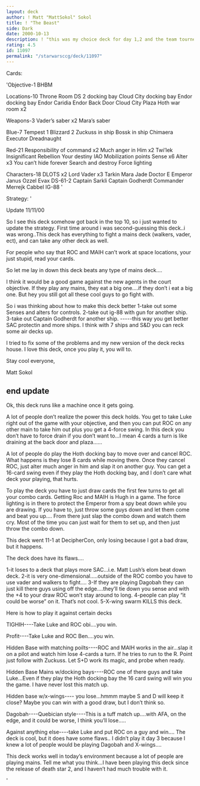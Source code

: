```yaml
---
layout: deck
author: ! Matt "MattSokol" Sokol
title: ! "The Beast"
side: Dark
date: 2000-10-13
description: ! "this was my choice deck for day 1,2 and the team tourney at DecipherCon."
rating: 4.5
id: 11097
permalink: "/starwarsccg/deck/11097"
---
```

Cards: 

'Objective-1
BHBM

Locations-10
Throne Room
DS 2 docking bay
Cloud City docking bay
Endor docking bay
Endor
Caridia
Endor Back Door
Cloud City Plaza
Hoth war room x2

Weapons-3
Vader’s saber x2
Mara’s saber

Blue-7
Tempest 1
Blizzard 2
Zuckuss in ship
Bossk in ship
Chimaera
Executor
Dreadnaught

Red-21
Responsibility of command x2
Much anger in Him x2
Twi’lek
Insignificant Rebellion
Your destiny
IAO
Mobilization points
Sense x6
Alter x3
You can’t hide forever
Search and destroy
Force lighting

Characters-18
DLOTS x2
Lord Vader x3
Tarkin
Mara Jade
Doctor E
Emperor
Janus
Ozzel
Evax
DS-61-2
Captain Sarkli
Captain Godherdt
Commander Merrejk
Cabbel
IG-88
'

Strategy: '

Update 11/11/00

So I see this deck somehow got back in the top 10, so i just wanted to update the strategy. First time around i was second-guessing this deck..i was wrong..This deck has everything to fight a mains deck (walkers, vader, ect), and can take any other deck as well.

For people who say that ROC and MAIH can’t work at space locations, your just stupid, read your cards.

So let me lay in down this deck beats any type of mains deck....

I think it would be a good game against the new agents in the court objective. If they play any mains, they eat a big one....if they don’t i eat a big one. But hey you still got all these cool guys to go fight with.

So i was thinking about how to make this deck better
1-take out some Senses and alters for controls.
2-take out ig-88 with gun for another ship.
3-take out Captain Godherdt for another ship.
-----this way you get better SAC protectin and more ships. I think with 7 ships and S&D you can reck some air decks up.

I tried to fix some of the problems and my new version of the deck recks house. I love this deck, once you play it, you will to.

Stay cool everyone,

Matt Sokol

end update
------------------------------------------------------------





Ok, this deck runs like a machine once it gets going.

A lot of people don’t realize the power this deck holds. You get to take Luke right out of the game with your objective, and then you can put ROC on any other main to take him out plus you get a 4-force swing. In this deck you don’t have to force drain if you don’t want to…I mean 4 cards a turn is like draining at the back door and plaza……

A lot of people do play the Hoth docking bay to move over and cancel ROC. What happens is they lose 8 cards while moving there. Once they cancel ROC, just alter much anger in him and slap it on another guy. You can get a 16-card swing even if they play the Hoth docking bay, and I don’t care what deck your playing, that hurts.

To play the deck you have to just draw cards the first few turns to get all your combo cards. Getting Roc and MAIH is Hugh in a game. The force lighting is in there to protect the Emperor from a spy beat down while you are drawing. If you have to, just throw some guys down and let them come and beat you up…. From there just slap the combo down and watch them cry. Most of the time you can just wait for them to set up, and then just throw the combo down.

This deck went 11-1 at DecipherCon, only losing because I got a bad draw, but it happens.

The deck does have its flaws….

1-it loses to a deck that plays more SAC…i.e. Matt Lush’s elom beat down deck.
2-it is very one-dimensional…..outside of the ROC combo you have to use vader and walkers to fight….
3-If they are playing Dagobah they can just kill there guys using off the edge….they’ll tie down you sense and with the +4 to your draw ROC won’t stay around to long.
4-people can play “it could be worse” on it. That’s not cool.
5-X-wing swarm KILLS this deck.

Here is how to play it against certain decks

TIGHIH----Take Luke and ROC obi….you win.

Profit----Take Luke and ROC Ben….you win.

Hidden Base with matching poilts----ROC and MAIH works in the air…slap it on a pilot and watch him lose 4-cards a turn. If he tries to run to the R. Point just follow with Zuckuss. Let S+D work its magic, and probe when ready.

Hidden Base Mains w/docking bays----ROC one of there guys and take Luke…Even if they play the Hoth docking bay the 16 card swing will win you the game. I have never lost this match up.

Hidden base w/x-wings---- you lose…hmmm maybe S and D will keep it close? Maybe you can win with a good draw, but I don’t think so.

Dagobah----Quebician style----This is a tuff match up….with AFA, on the edge, and it could be worse, I think you’ll lose…..

Against anything else----take Luke and put ROC on a guy and win…. The deck is cool, but it does have some flaws.. I didn’t play it day 3 because I knew a lot of people would be playing Dagobah and X-wings….

This deck works well in today’s environment because a lot of people are playing mains.
Tell me what you think…I have been playing this deck since the release of death star 2, and I haven’t had much trouble with it.


'
